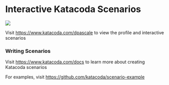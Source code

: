 # Interactive Katacoda Scenarios

[![](http://shields.katacoda.com/katacoda/dpascale/count.svg)](https://www.katacoda.com/dpascale "Get your profile on Katacoda.com")

Visit https://www.katacoda.com/dpascale to view the profile and interactive scenarios

### Writing Scenarios
Visit https://www.katacoda.com/docs to learn more about creating Katacoda scenarios

For examples, visit https://github.com/katacoda/scenario-example
